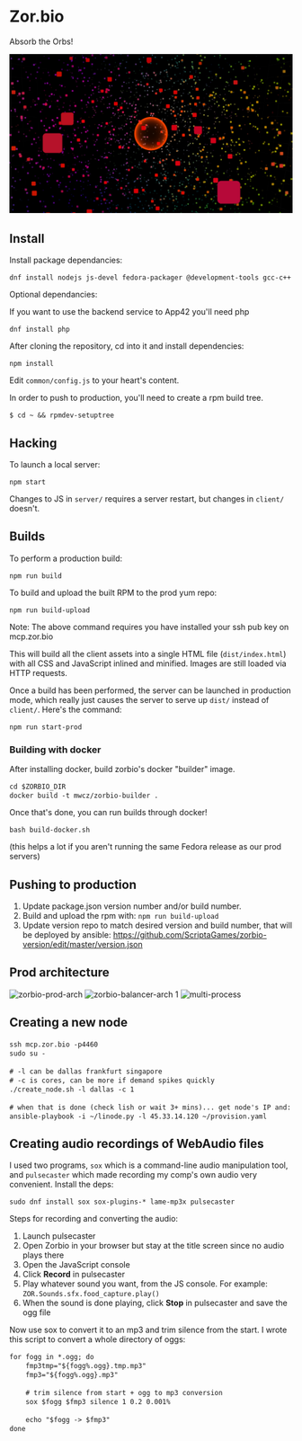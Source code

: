 # Zor.bio

Absorb the Orbs!

![Huge zorbio orb](./preview.png)

## Install

Install package dependancies:

    dnf install nodejs js-devel fedora-packager @development-tools gcc-c++
    
Optional dependancies:

If you want to use the backend service to App42 you'll need php

    dnf install php

After cloning the repository, cd into it and install dependencies:

    npm install

Edit `common/config.js` to your heart's content.

In order to push to production, you'll need to create a rpm build tree.

    $ cd ~ && rpmdev-setuptree

## Hacking

To launch a local server:

    npm start

Changes to JS in `server/` requires a server restart, but changes in `client/`
doesn't.

## Builds

To perform a production build:

    npm run build

To build and upload the built RPM to the prod yum repo:

    npm run build-upload

Note: The above command requires you have installed your ssh pub key on mcp.zor.bio

This will build all the client assets into a single HTML file
(`dist/index.html`) with all CSS and JavaScript inlined and minified.  Images
are still loaded via HTTP requests.

Once a build has been performed, the server can be launched in production mode,
which really just causes the server to serve up `dist/` instead of `client/`.
Here's the command:

    npm run start-prod

### Building with docker

After installing docker, build zorbio's docker "builder" image.

    cd $ZORBIO_DIR
    docker build -t mwcz/zorbio-builder .

Once that's done, you can run builds through docker!

    bash build-docker.sh

(this helps a lot if you aren't running the same Fedora release as our prod
servers)

## Pushing to production

 1. Update package.json version number and/or build number.
 2. Build and upload the rpm with: `npm run build-upload`
 3. Update version repo to match desired version and build number, that will be deployed by ansible: https://github.com/ScriptaGames/zorbio-version/edit/master/version.json
 
## Prod architecture
![zorbio-prod-arch](https://cloud.githubusercontent.com/assets/3926730/18444665/31c9302c-78e8-11e6-8147-d7033cd2dd42.png)
![zorbio-balancer-arch 1](https://cloud.githubusercontent.com/assets/3926730/18276080/89006160-7417-11e6-8a12-19b891b0f0c5.png)
![multi-process](https://cloud.githubusercontent.com/assets/3926730/18602090/cb485666-7c34-11e6-9f18-eb91f733bc45.png)


## Creating a new node

    ssh mcp.zor.bio -p4460
    sudo su -

    # -l can be dallas frankfurt singapore
    # -c is cores, can be more if demand spikes quickly
    ./create_node.sh -l dallas -c 1

    # when that is done (check lish or wait 3+ mins)... get node's IP and:
    ansible-playbook -i ~/linode.py -l 45.33.14.120 ~/provision.yaml

## Creating audio recordings of WebAudio files

I used two programs, `sox` which is a command-line audio manipulation tool, and
`pulsecaster` which made recording my comp's own audio very convenient.
Install the deps:

    sudo dnf install sox sox-plugins-* lame-mp3x pulsecaster

Steps for recording and converting the audio:

 1. Launch pulsecaster
 2. Open Zorbio in your browser but stay at the title screen since no audio
    plays there
 3. Open the JavaScript console
 4. Click **Record** in pulsecaster
 5. Play whatever sound you want, from the JS console.  For example:
    `ZOR.Sounds.sfx.food_capture.play()`
 6. When the sound is done playing, click **Stop** in pulsecaster and save the
    ogg file

Now use sox to convert it to an mp3 and trim silence from the start.  I wrote
this script to convert a whole directory of oggs:

    for fogg in *.ogg; do
        fmp3tmp="${fogg%.ogg}.tmp.mp3"
        fmp3="${fogg%.ogg}.mp3"

        # trim silence from start + ogg to mp3 conversion
        sox $fogg $fmp3 silence 1 0.2 0.001%

        echo "$fogg -> $fmp3"
    done

